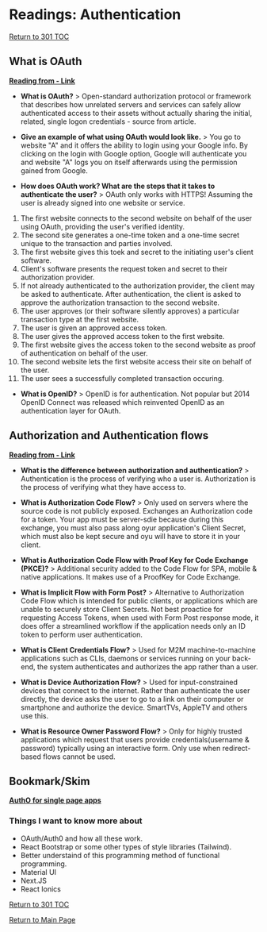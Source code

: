 # Readings: Authentication

[Return to 301 TOC](301TOC.md)

## What is OAuth

**[Reading from - Link](https://www.csoonline.com/article/3216404/what-is-oauth-how-the-open-authorization-framework-works.html)**

- **What is OAuth?** > Open-standard authorization protocol or framework that describes how unrelated servers and services can safely allow authenticated access to their assets without actually sharing the initial, related, single logon credentials - source from article.

- **Give an example of what using OAuth would look like.** > You go to website "A" and it offers the ability to login using your Google info. By clicking on the login with Google option, Google will authenticate you and website "A" logs you on itself afterwards using the permission gained from Google.

- **How does OAuth work? What are the steps that it takes to authenticate the user?** > OAuth only works with HTTPS! Assuming the user is already signed into one website or service.

1. The first website connects to the second website on behalf of the user using OAuth, providing the user's verified identity.
2. The second site generates a one-time token and a one-time secret unique to the transaction and parties involved.
3. The first website gives this toek and secret to the initiating user's client software.
4. Client's software presents the request token and secret to their authorization provider.
5. If not already authenticated to the authorization provider, the client may be asked to authenticate. After authentication, the client is asked to approve the authorization transaction to the second website.
6. The user approves (or their software silently approves) a particular transaction type at the first website.
7. The user is given an approved access token.
8. The user gives the approved access token to the first website.
9. The first website gives the access token to the second website as proof of authentication on behalf of the user.
10. The second website lets the first website access their site on behalf of the user.
11. The user sees a successfully completed transaction occuring.

- **What is OpenID?** > OpenID is for authentication. Not popular but 2014 OpenID Connect was released which reinvented OpenID as an authentication layer for OAuth.

## Authorization and Authentication flows

**[Reading from - Link](https://auth0.com/docs/flows)**

- **What is the difference between authorization and authentication?** > Authentication is the process of verifying who a user is. Authorization is the process of verifying what they have access to.

- **What is Authorization Code Flow?** > Only used on servers where the source code is not publicly exposed. Exchanges an Authorization code for a token. Your app must be server-sdie because during this exchange, you must also pass along oyur application's Client Secret, which must also be kept secure and oyu will have to store it in your client.

- **What is Authorization Code Flow with Proof Key for Code Exchange (PKCE)?** > Additional security added to the Code Flow for SPA, mobile & native applications. It makes use of a ProofKey for Code Exchange.

- **What is Implicit Flow with Form Post?** > Alternative to Authorization Code Flow which is intended for public clients, or applications which are unable to securely store Client Secrets. Not best proactice for requesting Access Tokens, when used with Form Post response mode, it does offer a streamlined workflow if the application needs only an ID token to perform user authentication.

- **What is Client Credentials Flow?** > Used for M2M machine-to-machine applications such as CLIs, daemons or services running on your back-end, the system authenticates and authorizes the app rather than a user.

- **What is Device Authorization Flow?** > Used for input-constrained devices that connect to the internet. Rather than authenticate the user directly, the device asks the user to go to a link on their computer or smartphone and authorize the device. SmartTVs, AppleTV and others use this.

- **What is Resource Owner Password Flow?** > Only for highly trusted applications which request that users provide credentials(username & password) typically using an interactive form. Only use when redirect-based flows cannot be used.

## Bookmark/Skim

**[AuthO for single page apps](https://auth0.com/docs/libraries/auth0-react)**

### Things I want to know more about

- OAuth/Auth0 and how all these work.
- React Bootstrap or some other types of style libraries (Tailwind).
- Better understaind of this programming method of functional programming.
- Material UI
- Next.JS
- React Ionics

[Return to 301 TOC](301TOC.md)

[Return to Main Page](../README.md)
